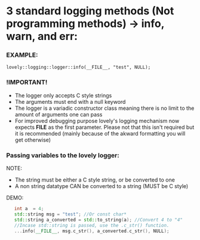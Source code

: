 # 3 standard logging methods (Not programming methods) -> info, warn, and err:

### EXAMPLE:
    lovely::logging::logger::info(__FILE__, "test", NULL);

### !IMPORTANT!
 - The logger only accepts C style strings
 - The arguments must end with a null keyword
 - The logger is a variadic constructor class meaning there is no limit to the amount of arguments one can pass
 - For improved debugging purpose lovely's logging mechanism now expects __FILE__ as the first parameter. Please not that this isn't required but it is recommended (mainly because of the akward formatting you will get otherwise)

### Passing variables to the lovely logger:
 NOTE:
 - The string must be either a C style string, or be converted to one
 - A non string datatype CAN be converted to a string (MUST be C style)
 
 DEMO:
 
 ```C++
    int a  = 4;
    std::string msg = "test"; //Or const char*
    std::string a_converted = std::to_string(a); //Convert 4 to "4"
    //Incase std::string is passed, use the .c_str() function.
    ...info(__FILE__, msg.c_str(), a_converted.c_str(), NULL);
```
